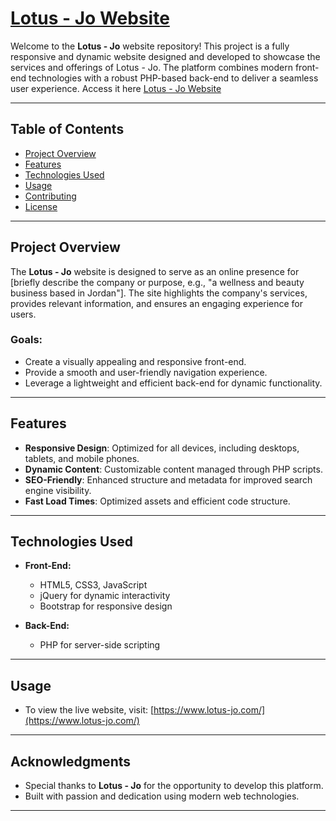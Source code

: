 # [Lotus - Jo Website](https://www.lotus-jo.com/)

Welcome to the **Lotus - Jo** website repository! This project is a fully responsive and dynamic website designed and developed to showcase the services and offerings of Lotus - Jo. The platform combines modern front-end technologies with a robust PHP-based back-end to deliver a seamless user experience. Access it here [Lotus - Jo Website](https://www.lotus-jo.com/)

---

## Table of Contents

- [Project Overview](#project-overview)
- [Features](#features)
- [Technologies Used](#technologies-used)
- [Usage](#usage)
- [Contributing](#contributing)
- [License](#license)

---

## Project Overview

The **Lotus - Jo** website is designed to serve as an online presence for [briefly describe the company or purpose, e.g., "a wellness and beauty business based in Jordan"]. The site highlights the company's services, provides relevant information, and ensures an engaging experience for users.

### Goals:
- Create a visually appealing and responsive front-end.
- Provide a smooth and user-friendly navigation experience.
- Leverage a lightweight and efficient back-end for dynamic functionality.

---

## Features

- **Responsive Design**: Optimized for all devices, including desktops, tablets, and mobile phones.
- **Dynamic Content**: Customizable content managed through PHP scripts.
- **SEO-Friendly**: Enhanced structure and metadata for improved search engine visibility.
- **Fast Load Times**: Optimized assets and efficient code structure.

---

## Technologies Used

- **Front-End:**
  - HTML5, CSS3, JavaScript
  - jQuery for dynamic interactivity
  - Bootstrap for responsive design

- **Back-End:**
  - PHP for server-side scripting

---

## Usage

- To view the live website, visit: [https://www.lotus-jo.com/](https://www.lotus-jo.com/)
---

## Acknowledgments

- Special thanks to **Lotus - Jo** for the opportunity to develop this platform.
- Built with passion and dedication using modern web technologies.

---
